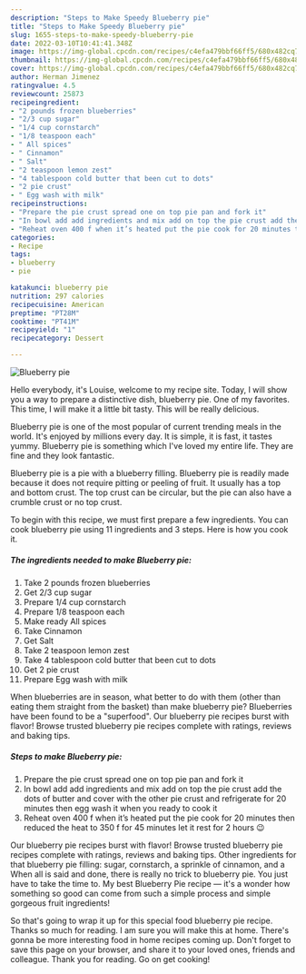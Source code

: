 ```yaml
---
description: "Steps to Make Speedy Blueberry pie"
title: "Steps to Make Speedy Blueberry pie"
slug: 1655-steps-to-make-speedy-blueberry-pie
date: 2022-03-10T10:41:41.348Z
image: https://img-global.cpcdn.com/recipes/c4efa479bbf66ff5/680x482cq70/blueberry-pie-recipe-main-photo.jpg
thumbnail: https://img-global.cpcdn.com/recipes/c4efa479bbf66ff5/680x482cq70/blueberry-pie-recipe-main-photo.jpg
cover: https://img-global.cpcdn.com/recipes/c4efa479bbf66ff5/680x482cq70/blueberry-pie-recipe-main-photo.jpg
author: Herman Jimenez
ratingvalue: 4.5
reviewcount: 25873
recipeingredient:
- "2 pounds frozen blueberries"
- "2/3 cup sugar"
- "1/4 cup cornstarch"
- "1/8 teaspoon each"
- " All spices"
- " Cinnamon"
- " Salt"
- "2 teaspoon lemon zest"
- "4 tablespoon cold butter that been cut to dots"
- "2 pie crust"
- " Egg wash with milk"
recipeinstructions:
- "Prepare the pie crust spread one on top pie pan and fork it"
- "In bowl add add ingredients and mix add on top the pie crust add the dots of butter and cover with the other pie crust and refrigerate for 20 minutes then egg wash it when you ready to cook it"
- "Reheat oven 400 f when it’s heated put the pie cook for 20 minutes then reduced the heat to 350 f for 45 minutes let it rest for 2 hours 😉"
categories:
- Recipe
tags:
- blueberry
- pie

katakunci: blueberry pie 
nutrition: 297 calories
recipecuisine: American
preptime: "PT28M"
cooktime: "PT41M"
recipeyield: "1"
recipecategory: Dessert

---
```



![Blueberry pie](https://img-global.cpcdn.com/recipes/c4efa479bbf66ff5/680x482cq70/blueberry-pie-recipe-main-photo.jpg)

Hello everybody, it's Louise, welcome to my recipe site. Today, I will show you a way to prepare a distinctive dish, blueberry pie. One of my favorites. This time, I will make it a little bit tasty. This will be really delicious.

Blueberry pie is one of the most popular of current trending meals in the world. It's enjoyed by millions every day. It is simple, it is fast, it tastes yummy. Blueberry pie is something which I've loved my entire life. They are fine and they look fantastic.

Blueberry pie is a pie with a blueberry filling. Blueberry pie is readily made because it does not require pitting or peeling of fruit. It usually has a top and bottom crust. The top crust can be circular, but the pie can also have a crumble crust or no top crust.


To begin with this recipe, we must first prepare a few ingredients. You can cook blueberry pie using 11 ingredients and 3 steps. Here is how you cook it.

<!--inarticleads1-->

##### The ingredients needed to make Blueberry pie:

1. Take 2 pounds frozen blueberries
1. Get 2/3 cup sugar
1. Prepare 1/4 cup cornstarch
1. Prepare 1/8 teaspoon each
1. Make ready  All spices
1. Take  Cinnamon
1. Get  Salt
1. Take 2 teaspoon lemon zest
1. Take 4 tablespoon cold butter that been cut to dots
1. Get 2 pie crust
1. Prepare  Egg wash with milk


When blueberries are in season, what better to do with them (other than eating them straight from the basket) than make blueberry pie? Blueberries have been found to be a &#34;superfood&#34;. Our blueberry pie recipes burst with flavor! Browse trusted blueberry pie recipes complete with ratings, reviews and baking tips. 

<!--inarticleads2-->

##### Steps to make Blueberry pie:

1. Prepare the pie crust spread one on top pie pan and fork it
1. In bowl add add ingredients and mix add on top the pie crust add the dots of butter and cover with the other pie crust and refrigerate for 20 minutes then egg wash it when you ready to cook it
1. Reheat oven 400 f when it’s heated put the pie cook for 20 minutes then reduced the heat to 350 f for 45 minutes let it rest for 2 hours 😉


Our blueberry pie recipes burst with flavor! Browse trusted blueberry pie recipes complete with ratings, reviews and baking tips. Other ingredients for that blueberry pie filling: sugar, cornstarch, a sprinkle of cinnamon, and a When all is said and done, there is really no trick to blueberry pie. You just have to take the time to. My best Blueberry Pie recipe — it&#39;s a wonder how something so good can come from such a simple process and simple gorgeous fruit ingredients! 

So that's going to wrap it up for this special food blueberry pie recipe. Thanks so much for reading. I am sure you will make this at home. There's gonna be more interesting food in home recipes coming up. Don't forget to save this page on your browser, and share it to your loved ones, friends and colleague. Thank you for reading. Go on get cooking!
